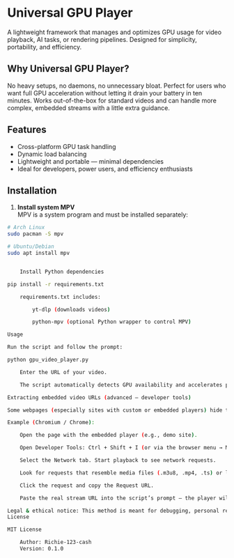 # Universal GPU Player

A lightweight framework that manages and optimizes GPU usage for video playback, AI tasks, or rendering pipelines. Designed for simplicity, portability, and efficiency.

## Why Universal GPU Player?

No heavy setups, no daemons, no unnecessary bloat. Perfect for users who want full GPU acceleration without letting it drain your battery in ten minutes. Works out-of-the-box for standard videos and can handle more complex, embedded streams with a little extra guidance.

## Features

- Cross-platform GPU task handling  
- Dynamic load balancing  
- Lightweight and portable — minimal dependencies  
- Ideal for developers, power users, and efficiency enthusiasts  

## Installation

1. **Install system MPV**  
MPV is a system program and must be installed separately:

```bash
# Arch Linux
sudo pacman -S mpv

# Ubuntu/Debian
sudo apt install mpv


    Install Python dependencies

pip install -r requirements.txt

    requirements.txt includes:

        yt-dlp (downloads videos)

        python-mpv (optional Python wrapper to control MPV)

Usage

Run the script and follow the prompt:

python gpu_video_player.py

    Enter the URL of your video.

    The script automatically detects GPU availability and accelerates playback using MPV and yt-dlp.

Extracting embedded video URLs (advanced — developer tools)

Some webpages (especially sites with custom or embedded players) hide the actual video stream behind scripts or dynamic requests. Do not copy the page URL from the browser address bar — that’s usually just the wrapper page. Instead:

Example (Chromium / Chrome):

    Open the page with the embedded player (e.g., demo site).

    Open Developer Tools: Ctrl + Shift + I (or via the browser menu → More tools → Developer tools).

    Select the Network tab. Start playback to see network requests.

    Look for requests that resemble media files (.m3u8, .mp4, .ts) or large videoplayback requests.

    Click the request and copy the Request URL.

    Paste the real stream URL into the script’s prompt — the player will handle playback.

Legal & ethical notice: This method is meant for debugging, personal recordings, or content you have permission to access. Do not use it to bypass paywalls, DRM-protected content, or copyrighted material. Example URLs are purely for demonstration; you are responsible for proper use.
License

MIT License

    Author: Richie-123-cash
    Version: 0.1.0
